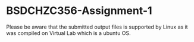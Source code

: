 # BSDCHZC356-Assignment-1

Please be aware that the submitted output files is supported by Linux as it was compiled on Virtual Lab which is a ubuntu OS.
